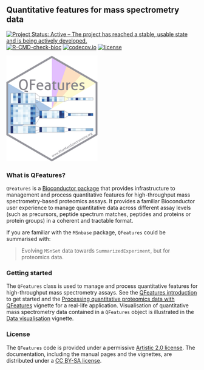 ## Quantitative features for mass spectrometry data

[![Project Status: Active – The project has reached a stable, usable
state and is being actively
developed.](https://www.repostatus.org/badges/latest/active.svg)](https://www.repostatus.org/#active)
[![R-CMD-check-bioc](https://github.com/RforMassSpectrometry/QFeatures/workflows/R-CMD-check-bioc/badge.svg)](https://github.com/RforMassSpectrometry/QFeatures/actions?query=workflow%3AR-CMD-check-bioc)
[![codecov.io](https://codecov.io/github/rformassspectrometry/QFeatures/coverage.svg?branch=master)](https://codecov.io/github/rformassspectrometry/QFeatures?branch=master)
[![license](https://img.shields.io/badge/license-Artistic--2.0-brightgreen.svg)](https://opensource.org/licenses/Artistic-2.0)

![](reference/figures/logo.png)

### What is QFeatures?

`QFeatures` is a [Bioconductor
package](http://bioconductor.org/packages/QFeatures) that provides
infrastructure to management and process quantitative features for
high-throughput mass spectrometry-based proteomics assays. It provides a
familiar Bioconductor user experience to manage quantitative data across
different assay levels (such as precursors, peptide spectrum matches,
peptides and proteins or protein groups) in a coherent and tractable
format.

If you are familiar with the `MSnbase` package, `QFeatures` could be
summarised with:

> Evolving `MSnSet` data towards `SummarizedExperiment`, but for
> proteomics data.

### Getting started

The `QFeatures` class is used to manage and process quantitative
features for high-throughput mass spectrometry assays. See the
[QFeatures
introduction](https://rformassspectrometry.github.io/QFeatures/articles/QFeatures.html)
to get started and the [Processing quantitative proteomics data with
QFeatures](https://rformassspectrometry.github.io/QFeatures/articles/Processing.html)
vignette for a real-life application. Visualisation of quantitative mass
spectrometry data contained in a `QFeatures` object is illustrated in
the [Data
visualisation](https://rformassspectrometry.github.io/QFeatures/articles/Visualization.html)
vignette.

### License

The `QFeatures` code is provided under a permissive [Artistic 2.0
license](https://opensource.org/licenses/Artistic-2.0). The
documentation, including the manual pages and the vignettes, are
distributed under a [CC BY-SA
license](https://creativecommons.org/licenses/by-sa/4.0/).
